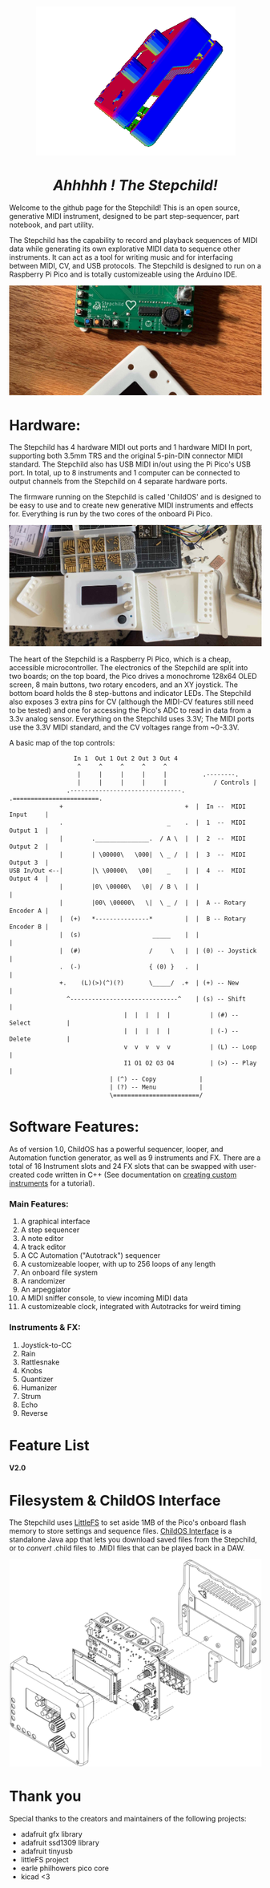 <!-- ![Gif of the Stepchild Rotating](images/stepchild.gif) -->

<p align="center">
  <img src="images/stepchild.gif" />
</p>

<h1 align="center">
<i>Ahhhhh ! The Stepchild!</i>
</h1>

<!-- borrowing heavily from the europi page -->

<!-- intro -->
  
Welcome to the github page for the Stepchild! This is an open source, generative MIDI instrument, designed to be part step-sequencer, part notebook, and part utility.

The Stepchild has the capability to record and playback sequences of MIDI data while generating its own explorative MIDI data to sequence other instruments. It can act as a tool for writing music and for interfacing between MIDI, CV, and USB protocols. The Stepchild is designed to run on a Raspberry Pi Pico and is totally customizeable using the Arduino IDE.

<!-- links to social media, reddit, website -->

![Image](images/stepchild_disassembled.jpg)

<!-- capabilities -->
  

# Hardware:

The Stepchild has 4 hardware MIDI out ports and 1 hardware MIDI In port, supporting both 3.5mm TRS and the original 5-pin-DIN connector MIDI standard. The Stepchild also has USB MIDI in/out using the Pi Pico's USB port. In total, up to 8 instruments and 1 computer can be connected to output channels from the Stepchild on 4 separate hardware ports.

The firmware running on the Stepchild is called 'ChildOS' and is designed to be easy to use and to create new generative MIDI instruments and effects for. Everything is
run by the two cores of the onboard Pi Pico.

![Image of the stepchild](images/stepchild_assembly.jpg)


The heart of the Stepchild is a Raspberry Pi Pico, which is a cheap, accessible microcontroller. The electronics of the Stepchild are split into two boards; on the top board, the Pico drives a monochrome 128x64 OLED screen, 8 main buttons, two rotary encoders, and an XY joystick. The bottom board holds the 8 step-buttons and indicator LEDs. The Stepchild also exposes 3 extra pins for CV
(although the MIDI-CV features still need to be tested) and one for accessing the Pico's ADC to read in data from a 3.3v analog sensor. Everything on the Stepchild uses 3.3V; The MIDI ports use the 3.3V MIDI standard, and the CV voltages range from ~0-3.3V.

A basic map of the top controls:

```
                  In 1  Out 1 Out 2 Out 3 Out 4
                   ^     ^     ^     ^     ^
                   |     |     |     |     |		  .--------.	
                   |     |     |     |     |             / Controls |
                .-------------------------------.  	.========================.
              +                                  +	|  In --  MIDI Input     |
              .                             _    . 	|  1  --  MIDI Output 1  |
              |        ._______________.  / A \  | 	|  2  --  MIDI Output 2  |
              |        | \00000\   \000|  \ _ /  | 	|  3  --  MIDI Output 3  |
USB In/Out <--|        |\ \00000\   \00|    _    | 	|  4  --  MIDI Output 4  |
              |        |0\ \00000\   \0|  / B \  | 	|                        |
              |        |00\ \00000\   \|  \ _ /  | 	|  A -- Rotary Encoder A |
              |  (+)   *---------------*         | 	|  B -- Rotary Encoder B |
              |  (s)                    _____    | 	|                        |
              |  (#)                   /     \   | 	| (0) -- Joystick        |
              .  (-)                   { (0) }   . 	|                        | 
              +.    (L)(>)(^)(?)       \_____/  .+ 	| (+) -- New             |
                ^------------------------------^	| (s) -- Shift           |
                                |  |  |  |  |	        | (#) -- Select          |
                                |  |  |  |  |	        | (-) -- Delete          |
                                v  v  v  v  v	        | (L) -- Loop            |
                                I1 O1 O2 O3 O4          | (>) -- Play            |
							| (^) -- Copy            |
							| (?) -- Menu            |
							\========================/
```


# Software Features:

As of version 1.0, ChildOS has a powerful sequencer, looper, and Automation function generator, as well as 9 instruments and FX. There are a total of 16 Instrument slots and 24 FX slots that can be swapped with user-created code written in C++ (See documentation on [creating custom instruments]() for a tutorial).



### Main Features:
1. A graphical interface
2. A step sequencer
3. A note editor
4. A track editor
5. A CC Automation ("Autotrack") sequencer
6. A customizeable looper, with up to 256 loops of any length
7. An onboard file system
8. A randomizer
9. An arpeggiator
10. A MIDI sniffer console, to view incoming MIDI data
11. A customizeable clock, integrated with Autotracks for weird timing

### Instruments & FX:
1. Joystick-to-CC
2. Rain
3. Rattlesnake
4. Knobs
5. Quantizer
6. Humanizer
7. Strum
8. Echo
9. Reverse

# Feature List

#### V2.0

# Filesystem & ChildOS Interface

The Stepchild uses [LittleFS]() to set aside 1MB of the Pico's onboard flash memory to store settings and sequence files. [ChildOS Interface](https://github.com/alexlafetra/childOSInterface) is a standalone Java app that lets you download saved files from the Stepchild, or to <i>convert</i> .child files to .MIDI files that can be played back in a DAW. 

![Exploded View](images/exploded.png)


# Thank you
<!-- libraries childOS relies on -->
Special thanks to the creators and maintainers of the following projects:

 * adafruit gfx library
 * adafruit ssd1309 library
 * adafruit tinyusb
 * littleFS project
 * earle philhowers pico core
 * kicad <3


